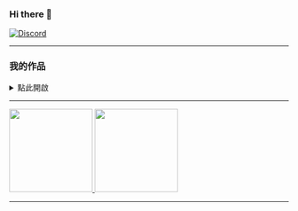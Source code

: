 ### Hi there 👋

[![Discord](https://img.shields.io/discord/557758060911919115?color=black&label=Discord&logo=discord)](https://discord.gg/CZC5jPS)

---

### 我的作品

<details>
<summary>
  點此開啟
</summary>
<br />
  
[![ReadMe Card](https://github-readme-stats.vercel.app/api/pin/?username=isBibong&repo=MinecraftAPI)](https://github.com/isBibong/MinecraftAPI)
<br />
</details>



---

<a href="https://github.com/isBibong">
  <img height="150em" src="https://github-readme-stats.vercel.app/api?username=isBibong&theme=buefy&show_icons=true" />
  <img height="150em" src="https://github-readme-stats.vercel.app/api/top-langs/?username=isBibong&theme=buefy&layout=compact" />
</a>

---
